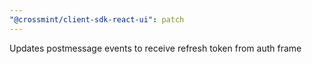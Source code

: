 ```yaml
---
"@crossmint/client-sdk-react-ui": patch
---
```


Updates postmessage events to receive refresh token from auth frame
